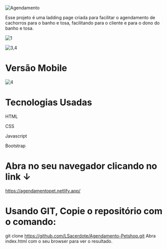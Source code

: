 ![Agendamento](https://user-images.githubusercontent.com/107942374/228032672-0acc2649-f4ba-4ced-9b99-57aabc0de87a.png)


Esse projeto é uma ladding page criada para facilitar o agendamento de cachorros para o banho e tosa, facilitando para o cliente e para o dono do banho e tosa.



![1](https://user-images.githubusercontent.com/107942374/228034468-a239325d-66b1-40d3-be01-68a4abd15c77.png)


![3,4](https://user-images.githubusercontent.com/107942374/228033296-fb8882e1-30d9-48d0-8e94-577c13fd72c4.png)






# Versão Mobile
![4](https://user-images.githubusercontent.com/107942374/228033710-5d8f52ac-e5cd-4c29-ad27-71d527e2d767.png)

# Tecnologias Usadas
HTML

CSS

Javascript

Bootstrap
 


# Abra no seu navegador clicando no link  ↓
https://agendamentopet.netlify.app/


# Usando GIT, Copie o repositório com o comando:
git clone https://github.com/LSacerdote/Agendamento-Petshop.git
Abra index.html com o seu browser para ver o resultado.
             
